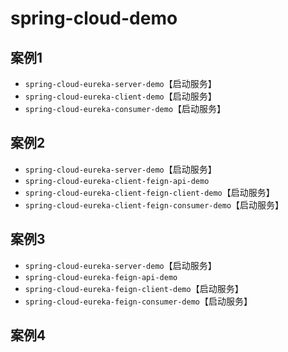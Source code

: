 # spring-cloud-demo

## 案例1
* `spring-cloud-eureka-server-demo`【启动服务】
* `spring-cloud-eureka-client-demo`【启动服务】
* `spring-cloud-eureka-consumer-demo`【启动服务】

## 案例2
* `spring-cloud-eureka-server-demo`【启动服务】
* `spring-cloud-eureka-client-feign-api-demo`
* `spring-cloud-eureka-client-feign-client-demo`【启动服务】
* `spring-cloud-eureka-client-feign-consumer-demo`【启动服务】

## 案例3
* `spring-cloud-eureka-server-demo`【启动服务】
* `spring-cloud-eureka-feign-api-demo`
* `spring-cloud-eureka-feign-client-demo`【启动服务】
* `spring-cloud-eureka-feign-consumer-demo`【启动服务】

## 案例4